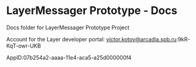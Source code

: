 LayerMessager Prototype - Docs
================
Docs folder for LayerMessager Prototype Project

Account for the Layer developer portal:
victor.kotov@arcadia.spb.ru:9kR-KqT-owr-UKB

AppID:07b254a2-aaaa-11e4-aca5-a25d000000f4